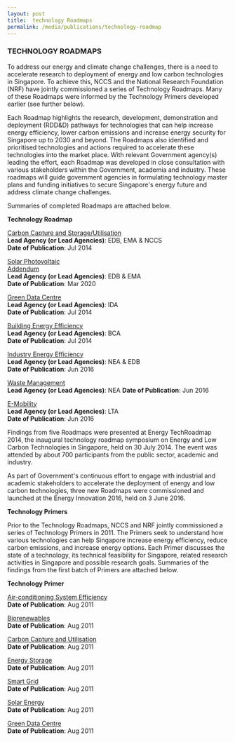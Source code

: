 ```yaml
---
layout: post
title:  technology Roadmaps
permalink: /media/publications/technology-roadmap
---
```


### TECHNOLOGY ROADMAPS

To address our energy and climate change challenges, there is a need to accelerate research to deployment of energy and low carbon technologies in Singapore. To achieve this, NCCS and the National Research Foundation (NRF) have jointly commissioned a series of Technology Roadmaps. Many of these Roadmaps were informed by the Technology Primers developed earlier (see further below).

Each Roadmap highlights the research, development, demonstration and deployment (RDD&D) pathways for technologies that can help increase energy efficiency, lower carbon emissions and increase energy security for Singapore up to 2030 and beyond. The Roadmaps also identified and prioritised technologies and actions required to accelerate these technologies into the market place. With relevant Government agency(s) leading the effort, each Roadmap was developed in close consultation with various stakeholders within the Government, academia and industry. These roadmaps will guide government agencies in formulating technology master plans and funding initiatives to secure Singapore's energy future and address climate change challenges.

Summaries of completed Roadmaps are attached below.

**Technology Roadmap**

[<a href="/docs/default-source/default-document-library/carbon-capture-and-storage-utilisation-singapore-perspectives.pdf" target="_blank">Carbon Capture and Storage/Utilisation</a>](/docs/default-source/default-document-library/carbon-capture-and-storage-utilisation-singapore-perspectives.pdf)  
**Lead Agency (or Lead Agencies)**: EDB, EMA & NCCS  
**Date of Publication**: Jul 2014

[<a href="/docs/default-source/default-document-library/Solar%20PV%20Roadmap%20for%20Singapore%202020.pdf" target="_blank">Solar Photovoltaic</a>](/docs/default-source/default-document-library/Solar%20PV%20Roadmap%20for%20Singapore%202020.pdf)  
[<a href="/docs/default-source/default-document-library/Addendum%20to%20the%20Update%20of%20the%20Solar%20PV%20Roadmap%20(March%202020).pdf" target="_blank">Addendum</a>](/docs/default-source/default-document-library/Addendum%20to%20the%20Update%20of%20the%20Solar%20PV%20Roadmap%20(March%202020).pdf)  
**Lead Agency (or Lead Agencies)**: EDB & EMA  
**Date of Publication**: Mar 2020

[<a href="/docs/default-source/default-document-library/green-data-centre-technology-roadmap.pdf" target="_blank">Green Data Centre</a>](/docs/default-source/default-document-library/green-data-centre-technology-roadmap.pdf)  
**Lead Agency (or Lead Agencies)**: IDA  
**Date of Publication**: Jul 2014

[<a href="/docs/default-source/default-document-library/building-energy-efficiency-r-and-d-roadmap.pdf" target="_blank">Building Energy Efficiency</a>](/docs/default-source/default-document-library/building-energy-efficiency-r-and-d-roadmap.pdf)  
**Lead Agency (or Lead Agencies)**: BCA  
**Date of Publication**: Jul 2014

[<a href="/docs/default-source/default-document-library/industry-energy-efficiency-technology-roadmap.pdf" target="_blank">Industry Energy Efficiency</a>](/docs/default-source/default-document-library/industry-energy-efficiency-technology-roadmap.pdf)  
**Lead Agency (or Lead Agencies)**: NEA & EDB  
**Date of Publication**: Jun 2016

[<a href="/docs/default-source/default-document-library/solid-waste-management-technology-roadmap.pdf" target="_blank">Waste Management</a>](/docs/default-source/default-document-library/solid-waste-management-technology-roadmap.pdf)  
**Lead Agency (or Lead Agencies)**: NEA
**Date of Publication**: Jun 2016

[<a href="/docs/default-source/default-document-library/e-mobility-technology-roadmap.pdf" target="_blank">E-Mobility</a>](/docs/default-source/default-document-library/e-mobility-technology-roadmap.pdf)  
**Lead Agency (or Lead Agencies)**: LTA  
**Date of Publication**: Jun 2016

Findings from five Roadmaps were presented at Energy TechRoadmap 2014, the inaugural technology roadmap symposium on Energy and Low Carbon Technologies in Singapore, held on 30 July 2014. The event was attended by about 700 participants from the public sector, academic and industry.

As part of Government's continuous effort to engage with industrial and academic stakeholders to accelerate the deployment of energy and low carbon technologies, three new Roadmaps were commissioned and launched at the Energy Innovation 2016, held on 3 June 2016.

**Technology Primers**

Prior to the Technology Roadmaps, NCCS and NRF jointly commissioned a series of Technology Primers in 2011. The Primers seek to understand how various technologies can help Singapore increase energy efficiency, reduce carbon emissions, and increase energy options. Each Primer discusses the state of a technology, its technical feasibility for Singapore, related research activities in Singapore and possible research goals. Summaries of the findings from the first batch of Primers are attached below.

**Technology Primer**

[<a href="/docs/default-source/default-document-library/air-con-system-efficiency-primer-a-summary.pdf" target="_blank">Air-conditioning System Efficiency</a>](/docs/default-source/default-document-library/air-con-system-efficiency-primer-a-summary.pdf)  
**Date of Publication**: Aug 2011

[<a href="/docs/default-source/default-document-library/air-con-system-efficiency-primer-a-summary.pdf" target="_blank">Biorenewables</a>](/docs/default-source/default-document-library/air-con-system-efficiency-primer-a-summary.pdf)  
**Date of Publication**: Aug 2011

[<a href="/docs/default-source/default-document-library/carbon-capture-and-storage-utilisation-technology-primer-a-summary.pdf" target="_blank">Carbon Capture and Utilisation</a>](/docs/default-source/default-document-library/carbon-capture-and-storage-utilisation-technology-primer-a-summary.pdf)  
**Date of Publication**: Aug 2011

[<a href="/docs/default-source/default-document-library/energy-storage-technology-primer-a-summary.pdf" target="_blank">Energy Storage</a>](/docs/default-source/default-document-library/energy-storage-technology-primer-a-summary.pdf)  
**Date of Publication**: Aug 2011

[<a href="/docs/default-source/default-document-library/smart-grid-technology-primer-a-summary.pdf" target="_blank">Smart Grid</a>](/docs/default-source/default-document-library/smart-grid-technology-primer-a-summary.pdf)  
**Date of Publication**: Aug 2011

[<a href="/docs/default-source/default-document-library/solar-energy-technology-primer-a-summary.pdf" target="_blank">Solar Energy</a>](/docs/default-source/default-document-library/solar-energy-technology-primer-a-summary.pdf)  
**Date of Publication**:  Aug 2011

[<a href="/docs/default-source/default-document-library/green-data-centre-technology-primer-a-summary.pdf" target="_blank">Green Data Centre</a>](/docs/default-source/default-document-library/green-data-centre-technology-primer-a-summary.pdf)  
**Date of Publication**:  Aug 2011





